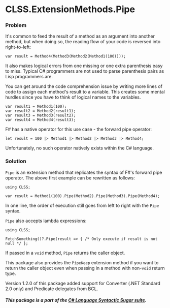 ﻿# CLSS.ExtensionMethods.Pipe

### Problem

It's common to feed the result of a method as an argument into another method, but when doing so, the reading flow of your code is reversed into right-to-left:

```
var result = Method4(Method3(Method2(Method1(100))));
```

It also makes logical errors from one missing or one extra parenthesis easy to miss. Typical C# programmers are not used to parse parenthesis pairs as Lisp programmers are.

You can get around the code comprehension issue by writing more lines of code to assign each method's result to a variable. This creates some mental hurdles since you have to think of logical names to the variables.

```
var result1 = Method1(100);
var result2 = Method2(result1);
var result3 = Method3(result2);
var result4 = Method4(result3);
```

F# has a native operator for this use case - the forward pipe operator:

```
let result = 100 |> Method1 |> Method2 |> Method3 |> Method4;
```

Unfortunately, no such operator natively exists within the C# language.

### Solution

`Pipe` is an extension method that replicates the syntax of F#'s forward pipe operator. The above first example can be rewritten as follows:

```
using CLSS;

var result = Method1(100).Pipe(Method2).Pipe(Method3).Pipe(Method4);
```

In one line, the order of execution still goes from left to right with the `Pipe` syntax.

`Pipe` also accepts lambda expressions:

```
using CLSS;

FetchSomething()?.Pipe(result => { /* Only execute if result is not null */ };
```

If passed in a `void` method, `Pipe` returns the caller object.

This package also provides the `PipeKeep` extension method if you want to return the caller object even when passing in a method with non-`void` return type.

Version 1.2.0 of this package added support for Converter (.NET Standard 2.0 only) and Predicate delegates from BCL.

##### This package is a part of the [C# Language Syntactic Sugar suite](https://github.com/tonygiang/CLSS).